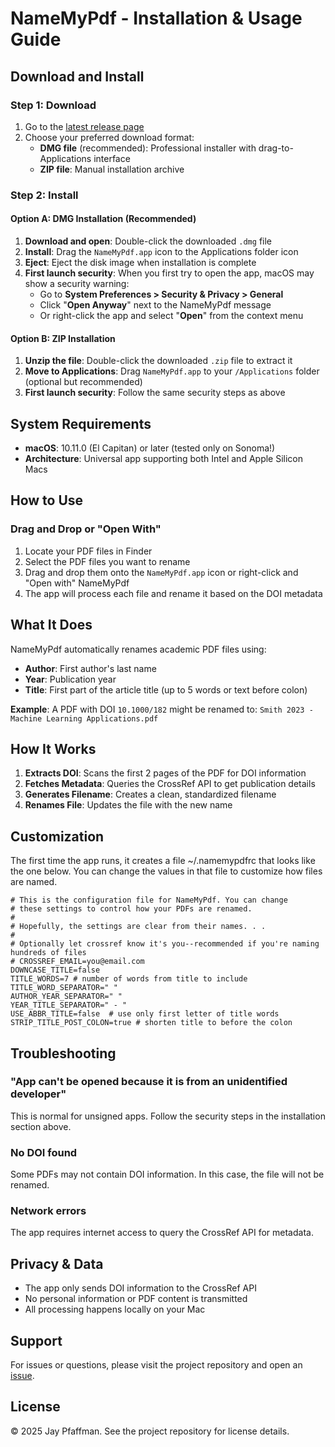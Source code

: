 # NameMyPdf - Installation & Usage Guide

## Download and Install

### Step 1: Download

1. Go to the [latest release page](https://github.com/literatecomputing/name-my-pdf/releases/latest)
2. Choose your preferred download format:
   - **DMG file** (recommended): Professional installer with drag-to-Applications interface
   - **ZIP file**: Manual installation archive

### Step 2: Install

#### Option A: DMG Installation (Recommended)

1. **Download and open**: Double-click the downloaded `.dmg` file
2. **Install**: Drag the `NameMyPdf.app` icon to the Applications folder icon
3. **Eject**: Eject the disk image when installation is complete
4. **First launch security**: When you first try to open the app, macOS may show a security warning:
   - Go to **System Preferences > Security & Privacy > General**
   - Click "**Open Anyway**" next to the NameMyPdf message
   - Or right-click the app and select "**Open**" from the context menu

#### Option B: ZIP Installation

1. **Unzip the file**: Double-click the downloaded `.zip` file to extract it
2. **Move to Applications**: Drag `NameMyPdf.app` to your `/Applications` folder (optional but recommended)
3. **First launch security**: Follow the same security steps as above

## System Requirements

- **macOS**: 10.11.0 (El Capitan) or later (tested only on Sonoma!)
- **Architecture**: Universal app supporting both Intel and Apple Silicon Macs

## How to Use

### Drag and Drop or "Open With"

1. Locate your PDF files in Finder
2. Select the PDF files you want to rename
3. Drag and drop them onto the `NameMyPdf.app` icon or right-click and "Open with" NameMyPdf
4. The app will process each file and rename it based on the DOI metadata

## What It Does

NameMyPdf automatically renames academic PDF files using:

- **Author**: First author's last name
- **Year**: Publication year
- **Title**: First part of the article title (up to 5 words or text before colon)

**Example**: A PDF with DOI `10.1000/182` might be renamed to:
`Smith 2023 - Machine Learning Applications.pdf`

## How It Works

1. **Extracts DOI**: Scans the first 2 pages of the PDF for DOI information
2. **Fetches Metadata**: Queries the CrossRef API to get publication details
3. **Generates Filename**: Creates a clean, standardized filename
4. **Renames File**: Updates the file with the new name

## Customization

The first time the app runs, it creates a file ~/.namemypdfrc that looks like the one below. You can change the values in that file to customize how files are named.

```
# This is the configuration file for NameMyPdf. You can change
# these settings to control how your PDFs are renamed.
#
# Hopefully, the settings are clear from their names. . .
#
# Optionally let crossref know it's you--recommended if you're naming hundreds of files
# CROSSREF_EMAIL=you@email.com
DOWNCASE_TITLE=false
TITLE_WORDS=7 # number of words from title to include
TITLE_WORD_SEPARATOR=" "
AUTHOR_YEAR_SEPARATOR=" "
YEAR_TITLE_SEPARATOR=" - "
USE_ABBR_TITLE=false  # use only first letter of title words
STRIP_TITLE_POST_COLON=true # shorten title to before the colon
```

## Troubleshooting

### "App can't be opened because it is from an unidentified developer"

This is normal for unsigned apps. Follow the security steps in the installation section above.

### No DOI found

Some PDFs may not contain DOI information. In this case, the file will not be renamed.

### Network errors

The app requires internet access to query the CrossRef API for metadata.

## Privacy & Data

- The app only sends DOI information to the CrossRef API
- No personal information or PDF content is transmitted
- All processing happens locally on your Mac

## Support

For issues or questions, please visit the project repository and open an [issue](https://github.com/literatecomputing/name-my-pdf/issues).

## License

© 2025 Jay Pfaffman. See the project repository for license details.
